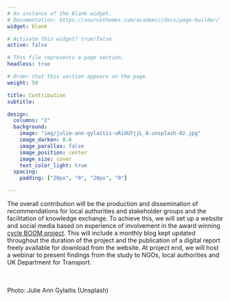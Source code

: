 ```yaml
---
# An instance of the Blank widget.
# Documentation: https://sourcethemes.com/academic/docs/page-builder/
widget: blank

# Activate this widget? true/false
active: false

# This file represents a page section.
headless: true

# Order that this section appears on the page.
weight: 50

title: Contribution
subtitle: 

design:
  columns: "2"
  background:
    image: "img/julie-ann-gylaitis-uRidUYjjL_8-unsplash-02.jpg"
    image_darken: 0.6
    image_parallax: false
    image_position: center
    image_size: cover
    text_color_light: true
  spacing:
    padding: ["20px", "0", "20px", "0"]

---
```


The overall contribution will be the production and dissemination of recommendations for local authorities and stakeholder groups and the facilitation of knowledge exchange. To achieve this, we will set up a website and social media based on experience of involvement in the award winning [cycle BOOM project](https://www.cycleboom.org/). This will include a monthly blog kept updated throughout the duration of the project and the publication of a digital report freely available for download from the website. At project end, we will host a webinar to present findings from the study to NGOs, local authorities and UK Department for Transport.

<br>
<br>
<div class="article-header-caption">Photo: Julie Ann Gylaitis (Unsplash)</div>

<!-- 
### Goals:


* Increase understanding of place-based policy and activity in relation to active travel in the aftermath of the Covid-19 pandemic
  * Assess how they support equitable and sustainable transport for most vulnerable colectives/areas
  * Assess Active Travel’s role in the transition to climate neutrality and healthier and more equitable ecosystems -->
